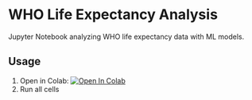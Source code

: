 

# WHO Life Expectancy Analysis
Jupyter Notebook analyzing WHO life expectancy data with ML models.

## Usage
1. Open in Colab: [![Open In Colab](https://colab.research.google.com/assets/colab-badge.svg)]([https://colab.research.google.com/github/your-username/repo-name/blob/main/notebook.ipynb](https://colab.research.google.com/drive/1D58iug2oECBfrrp6PnS-kQqu2i0BHglV#scrollTo=nsPI5thPw3mY))
2. Run all cells
